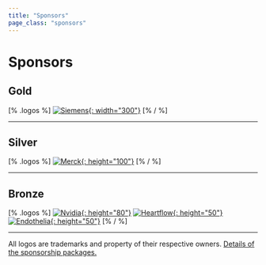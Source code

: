 ```yaml
---
title: "Sponsors"
page_class: "sponsors"
---
```

# Sponsors

## <span class="gold">Gold</span>

[% .logos %]
[![Siemens](/images/sponsors/Siemens_logo_rgb.svg){: width="300"}](https://www.siemens-healthineers.com/)
[% / %]

---

## <span class="silver">Silver</span>
[% .logos %]
[![Merck](/images/sponsors/merck.png){: height="100"}](https://www.merck.com/)
[% / %]

---

## <span class="bronze">Bronze</span>
[% .logos %]
[![Nvidia](/images/sponsors/NVIDIA-logo-white-prv.jpg){: height="80"}](https://www.nvidia.com/)
[![Heartflow](/images/sponsors/Heartflow.png){: height="50"}](https://www.heartflow.com/)
[![Endothelia](/images/sponsors/Endotheia.png){: height="50"}](https://www.endotheia.com/)
[% / %]

---

<p class="small">
    All logos are trademarks and property of their respective owners. <a href="/sponsorship-packages.html">Details of the sponsorship packages.</a>
</p>
